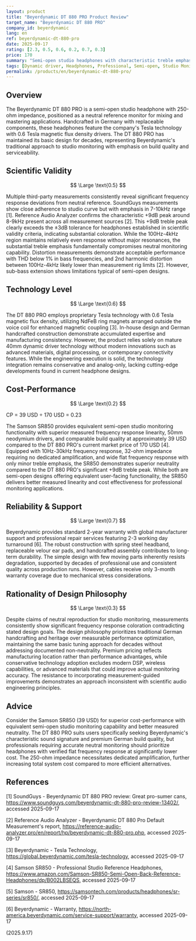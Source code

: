 ```yaml
---
layout: product
title: "Beyerdynamic DT 880 PRO Product Review"
target_name: "Beyerdynamic DT 880 PRO"
company_id: beyerdynamic
lang: en
ref: beyerdynamic-dt-880-pro
date: 2025-09-17
rating: [2.3, 0.5, 0.6, 0.2, 0.7, 0.3]
price: 170
summary: "Semi-open studio headphones with characteristic treble emphasis and solid build quality, but design philosophy lacks scientific rationality for neutral monitoring claims."
tags: [Dynamic driver, Headphones, Professional, Semi-open, Studio Monitoring]
permalink: /products/en/beyerdynamic-dt-880-pro/
---
```

## Overview

The Beyerdynamic DT 880 PRO is a semi-open studio headphone with 250-ohm impedance, positioned as a neutral reference monitor for mixing and mastering applications. Handcrafted in Germany with replaceable components, these headphones feature the company's Tesla technology with 0.6 Tesla magnetic flux density drivers. The DT 880 PRO has maintained its basic design for decades, representing Beyerdynamic's traditional approach to studio monitoring with emphasis on build quality and serviceability.

## Scientific Validity

$$ \Large \text{0.5} $$

Multiple third-party measurements consistently reveal significant frequency response deviations from neutral reference. SoundGuys measurements show close adherence to studio curve but with emphasis in 7-10kHz range [1]. Reference Audio Analyzer confirms the characteristic +9dB peak around 8-9kHz present across all measurement sources [2]. This +9dB treble peak clearly exceeds the ±3dB tolerance for headphones established in scientific validity criteria, indicating substantial coloration. While the 100Hz-4kHz region maintains relatively even response without major resonances, the substantial treble emphasis fundamentally compromises neutral monitoring capability. Distortion measurements demonstrate acceptable performance with THD below 1% in bass frequencies, and 2nd harmonic distortion between 100Hz-4kHz likely lower than measurement rig limits [2]. However, sub-bass extension shows limitations typical of semi-open designs.

## Technology Level

$$ \Large \text{0.6} $$

The DT 880 PRO employs proprietary Tesla technology with 0.6 Tesla magnetic flux density, utilizing NdFeB ring magnets arranged outside the voice coil for enhanced magnetic coupling [3]. In-house design and German handcrafted construction demonstrate accumulated expertise and manufacturing consistency. However, the product relies solely on mature 40mm dynamic driver technology without modern innovations such as advanced materials, digital processing, or contemporary connectivity features. While the engineering execution is solid, the technology integration remains conservative and analog-only, lacking cutting-edge developments found in current headphone designs.

## Cost-Performance

$$ \Large \text{0.2} $$

CP = 39 USD ÷ 170 USD = 0.23

The Samson SR850 provides equivalent semi-open studio monitoring functionality with superior measured frequency response linearity, 50mm neodymium drivers, and comparable build quality at approximately 39 USD compared to the DT 880 PRO's current market price of 170 USD [4]. Equipped with 10Hz-30kHz frequency response, 32-ohm impedance requiring no dedicated amplification, and wide flat frequency response with only minor treble emphasis, the SR850 demonstrates superior neutrality compared to the DT 880 PRO's significant +9dB treble peak. While both are semi-open designs offering equivalent user-facing functionality, the SR850 delivers better measured linearity and cost effectiveness for professional monitoring applications.

## Reliability & Support

$$ \Large \text{0.7} $$

Beyerdynamic provides standard 2-year warranty with global manufacturer support and professional repair services featuring 2-3 working day turnaround [6]. The robust construction with spring steel headband, replaceable velour ear pads, and handcrafted assembly contributes to long-term durability. The simple design with few moving parts inherently resists degradation, supported by decades of professional use and consistent quality across production runs. However, cables receive only 3-month warranty coverage due to mechanical stress considerations.

## Rationality of Design Philosophy

$$ \Large \text{0.3} $$

Despite claims of neutral reproduction for studio monitoring, measurements consistently show significant frequency response coloration contradicting stated design goals. The design philosophy prioritizes traditional German handcrafting and heritage over measurable performance optimization, maintaining the same basic tuning approach for decades without addressing documented non-neutrality. Premium pricing reflects manufacturing location rather than performance advantages, while conservative technology adoption excludes modern DSP, wireless capabilities, or advanced materials that could improve actual monitoring accuracy. The resistance to incorporating measurement-guided improvements demonstrates an approach inconsistent with scientific audio engineering principles.

## Advice

Consider the Samson SR850 (39 USD) for superior cost-performance with equivalent semi-open studio monitoring capability and better measured neutrality. The DT 880 PRO suits users specifically seeking Beyerdynamic's characteristic sound signature and premium German build quality, but professionals requiring accurate neutral monitoring should prioritize headphones with verified flat frequency response at significantly lower cost. The 250-ohm impedance necessitates dedicated amplification, further increasing total system cost compared to more efficient alternatives.

## References

[1] SoundGuys - Beyerdynamic DT 880 PRO review: Great pro-sumer cans, https://www.soundguys.com/beyerdynamic-dt-880-pro-review-13402/, accessed 2025-09-17

[2] Reference Audio Analyzer - Beyerdynamic DT 880 Pro Default Measurement's report, https://reference-audio-analyzer.pro/en/report/hp/beyerdynamic-dt-880-pro.php, accessed 2025-09-17

[3] Beyerdynamic - Tesla Technology, https://global.beyerdynamic.com/tesla-technology, accessed 2025-09-17

[4] Samson SR850 - Professional Studio Reference Headphones, https://www.amazon.com/Samson-SR850-Semi-Open-Back-Reference-Headphones/dp/B002LBSEQS, accessed 2025-09-17

[5] Samson - SR850, https://samsontech.com/products/headphones/sr-series/sr850/, accessed 2025-09-17

[6] Beyerdynamic - Warranty, https://north-america.beyerdynamic.com/service-support/warranty, accessed 2025-09-17

(2025.9.17)